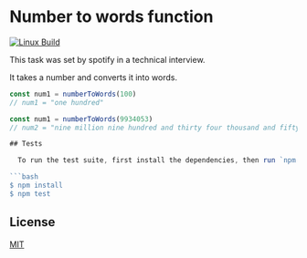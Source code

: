 # Number to words function
[![Linux Build][travis-image]][travis-url]

This task was set by spotify in a technical interview.

It takes a number and converts it into words.

``` javascript
const num1 = numberToWords(100)
// num1 = "one hundred"

const num1 = numberToWords(9934053)
// num2 = "nine million nine hundred and thirty four thousand and fifty three"```

## Tests

  To run the test suite, first install the dependencies, then run `npm test`:

```bash
$ npm install
$ npm test
```

## License

  [MIT](LICENSE)

[travis-image]: https://img.shields.io/travis/tablackmore/numberToWords/master.svg?label=linux
[travis-url]: https://travis-ci.org/tablackmore/numberToWords
